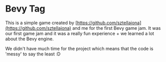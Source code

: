 # Bevy Tag

This is a simple game created by [https://github.com/sztellajona](https://github.com/sztellajona) and me for the first Bevy game jam. It was our first game jam and it was a really fun experience + we learned a lot about the Bevy engine.

We didn't have much time for the project which means that the code is 'messy' to say the least :D 